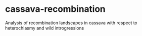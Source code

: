# cassava-recombination
Analysis of recombination landscapes in cassava with respect to heterochiasmy and wild introgressions
